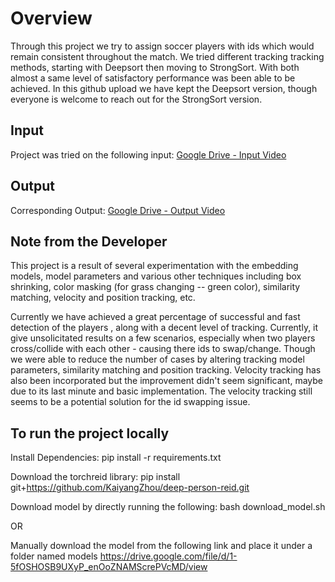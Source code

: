 # Overview

Through this project we try to assign soccer players with ids which would remain consistent throughout the match. We tried different tracking tracking methods, starting with Deepsort then moving to StrongSort. With both almost a same level of satisfactory performance was been able to be achieved. In this github upload we have kept the Deepsort version, though everyone is welcome to reach out for the StrongSort version.

## Input

Project was tried on the following input:
[Google Drive - Input Video](https://drive.google.com/file/d/1TDcND31fvEDvcnZCaianTxJrmT8q7iIi/view?usp=drive_link)

## Output

Corresponding Output:
[Google Drive - Output Video](https://drive.google.com/file/d/1hjQxy6GUyPdryagLr2WHQ2k09JbWS4Ak/view?usp=drive_link)

## Note from the Developer

This project is a result of several experimentation with the embedding models, model parameters and various other techniques including box shrinking, color masking (for grass changing -- green color), similarity matching, velocity and position tracking, etc.

Currently we have achieved a great percentage of successful and fast detection of the players , along with a decent level of tracking. Currently, it give unsolicitated results on a few scenarios, especially when two players cross/collide with each other - causing there ids to swap/change. Though we were able to reduce the number of cases by altering tracking model parameters, similarity matching and position tracking. Velocity tracking has also been incorporated but the improvement didn't seem significant, maybe due to its last minute and basic implementation. The velocity tracking still seems to be a potential solution for the id swapping issue. 

## To run the project locally

Install Dependencies:
pip install -r requirements.txt

Download the torchreid library:
pip install git+https://github.com/KaiyangZhou/deep-person-reid.git 

Download model by directly running the following:
bash download_model.sh

OR

Manually download the model from the following link and place it under a folder named models
https://drive.google.com/file/d/1-5fOSHOSB9UXyP_enOoZNAMScrePVcMD/view



